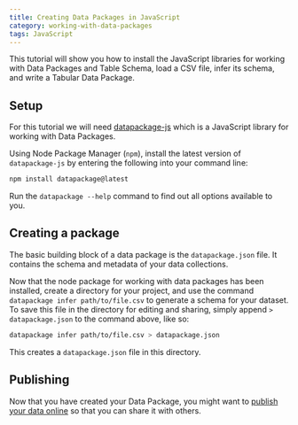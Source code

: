 ```yaml
---
title: Creating Data Packages in JavaScript
category: working-with-data-packages
tags: JavaScript
---
```


This tutorial will show you how to install the JavaScript libraries for working with Data Packages and Table Schema, load a CSV file, infer its schema, and write a Tabular Data Package.

## Setup

For this tutorial we will need [datapackage-js](https://github.com/frictionlessdata/datapackage-js) which is a JavaScript library for working with Data Packages.

Using Node Package Manager (`npm`), install the latest version of `datapackage-js` by entering the following into your command line:
```bash
npm install datapackage@latest
```

Run the `datapackage --help` command to find out all options available to you.

## Creating a package

The basic building block of a data package is the `datapackage.json` file. It contains the schema and metadata of your data collections.

Now that the node package for working with data packages has been installed, create a directory for your project, and use the command `datapackage infer path/to/file.csv` to generate a schema for your dataset. To save this file in the directory for editing and sharing, simply append `> datapackage.json` to the command above, like so:

```bash
datapackage infer path/to/file.csv > datapackage.json
```

This creates a `datapackage.json` file in this directory.

## Publishing

Now that you have created your Data Package, you might want to
[publish your data online](/docs/publish-online/) so that you can
share it with others.
